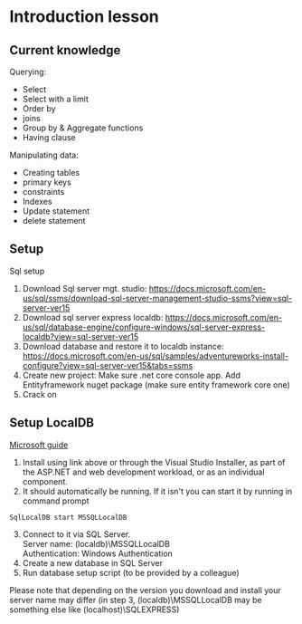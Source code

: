 # Introduction lesson


## Current knowledge

Querying:
- Select
- Select with a limit
- Order by
- joins
- Group by & Aggregate functions
- Having clause

Manipulating data:
- Creating tables
- primary keys
- constraints
- Indexes
- Update statement
- delete statement

## Setup
Sql setup

1. Download Sql server mgt. studio: https://docs.microsoft.com/en-us/sql/ssms/download-sql-server-management-studio-ssms?view=sql-server-ver15
2. Download sql server express localdb: https://docs.microsoft.com/en-us/sql/database-engine/configure-windows/sql-server-express-localdb?view=sql-server-ver15
3. Download database and restore it to localdb instance: https://docs.microsoft.com/en-us/sql/samples/adventureworks-install-configure?view=sql-server-ver15&tabs=ssms
4. Create new project: Make sure .net core console app. Add Entityframework nuget package (make sure entity framework core one)
5. Crack on



## Setup LocalDB
[Microsoft guide](https://docs.microsoft.com/en-us/sql/database-engine/configure-windows/sql-server-express-localdb?view=sql-server-ver15)
1. Install using link above or through the Visual Studio Installer, as part of the ASP.NET and web development workload, or as an individual component.
2. It should automatically be running. If it isn't you can start it by running in command prompt
```
SqlLocalDB start MSSQLLocalDB
```
3. Connect to it via SQL Server.    
Server name: (localdb)\MSSQLLocalDB  
Authentication: Windows Authentication
4. Create a new database in SQL Server
5. Run database setup script (to be provided by a colleague)

Please note that depending on the version you download and install your server name may differ (in step 3, (localdb)\MSSQLLocalDB may be something else like (localhost)\SQLEXPRESS)

